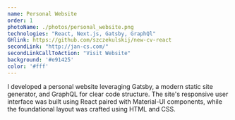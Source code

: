 ```yaml
---
name: Personal Website
order: 1
photoName: ./photos/personal_website.png
technologies: "React, Next.js, Gatsby, GraphQl"
GHlink: https://github.com/szczekulskij/new-cv-react
secondLink: "http://jan-cs.com/"
secondLinkCallToAction: "Visit Website"
background: '#e91425'
color: '#fff'
---
```


I developed a personal website leveraging Gatsby, a modern static site generator, and GraphQL for clear code structure. The site's responsive user interface was built using React paired with Material-UI components, while the foundational layout was crafted using HTML and CSS.